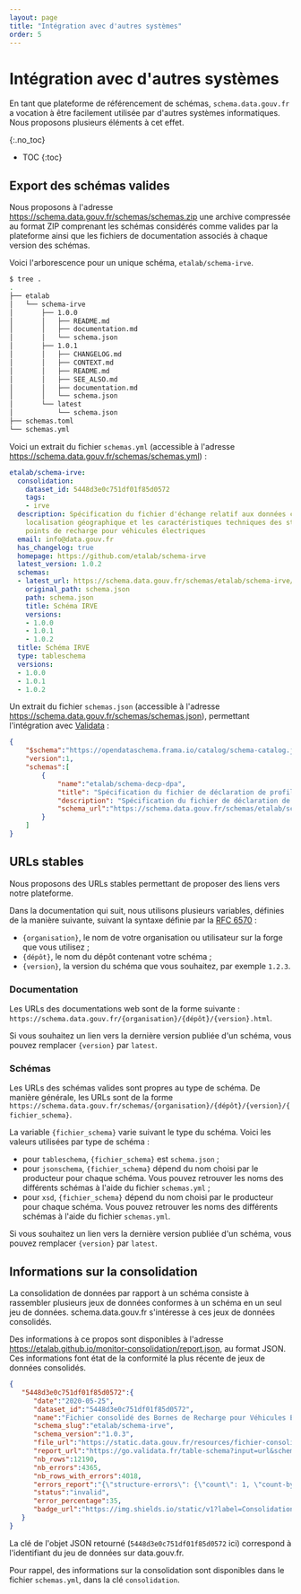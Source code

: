```yaml
---
layout: page
title: "Intégration avec d'autres systèmes"
order: 5
---
```

# Intégration avec d'autres systèmes
En tant que plateforme de référencement de schémas, `schema.data.gouv.fr` a vocation à être facilement utilisée par d'autres systèmes informatiques. Nous proposons plusieurs éléments à cet effet.

{:.no_toc}
- TOC
{:toc}

## Export des schémas valides
Nous proposons à l'adresse <https://schema.data.gouv.fr/schemas/schemas.zip> une archive compressée au format ZIP comprenant les schémas considérés comme valides par la plateforme ainsi que les fichiers de documentation associés à chaque version des schémas.

Voici l'arborescence pour un unique schéma, `etalab/schema-irve`.

```bash
$ tree .
.
├── etalab
│   └── schema-irve
│       ├── 1.0.0
│       │   ├── README.md
│       │   ├── documentation.md
│       │   └── schema.json
│       ├── 1.0.1
│       │   ├── CHANGELOG.md
│       │   ├── CONTEXT.md
│       │   ├── README.md
│       │   ├── SEE_ALSO.md
│       │   ├── documentation.md
│       │   └── schema.json
│       └── latest
│           └── schema.json
├── schemas.toml
└── schemas.yml
```

Voici un extrait du fichier `schemas.yml` (accessible à l'adresse <https://schema.data.gouv.fr/schemas/schemas.yml>) :
```yaml
etalab/schema-irve:
  consolidation:
    dataset_id: 5448d3e0c751df01f85d0572
    tags:
    - irve
  description: Spécification du fichier d'échange relatif aux données concernant la
    localisation géographique et les caractéristiques techniques des stations et des
    points de recharge pour véhicules électriques
  email: info@data.gouv.fr
  has_changelog: true
  homepage: https://github.com/etalab/schema-irve
  latest_version: 1.0.2
  schemas:
  - latest_url: https://schema.data.gouv.fr/schemas/etalab/schema-irve/latest/schema.json
    original_path: schema.json
    path: schema.json
    title: Schéma IRVE
    versions:
    - 1.0.0
    - 1.0.1
    - 1.0.2
  title: Schéma IRVE
  type: tableschema
  versions:
  - 1.0.0
  - 1.0.1
  - 1.0.2
```

Un extrait du fichier `schemas.json` (accessible à l'adresse <https://schema.data.gouv.fr/schemas/schemas.json>), permettant l'intégration avec [Validata](https://validata.fr) :
```json
{
    "$schema":"https://opendataschema.frama.io/catalog/schema-catalog.json",
    "version":1,
    "schemas":[
        {
            "name":"etalab/schema-decp-dpa",
            "title": "Spécification du fichier de déclaration de profil d'acheteur",
            "description": "Spécification du fichier de déclaration de profil d'acheteur",
            "schema_url":"https://schema.data.gouv.fr/schemas/etalab/schema-decp-dpa/latest/schema.json"
        }
    ]
}
```

## URLs stables
Nous proposons des URLs stables permettant de proposer des liens vers notre plateforme.

Dans la documentation qui suit, nous utilisons plusieurs variables, définies de la manière suivante, suivant la syntaxe définie par la [RFC 6570](https://tools.ietf.org/html/rfc6570) :
- `{organisation}`, le nom de votre organisation ou utilisateur sur la forge que vous utilisez ;
- `{dépôt}`, le nom du dépôt contenant votre schéma ;
- `{version}`, la version du schéma que vous souhaitez, par exemple `1.2.3`.

### Documentation
Les URLs des documentations web sont de la forme suivante : `https://schema.data.gouv.fr/{organisation}/{dépôt}/{version}.html`.

Si vous souhaitez un lien vers la dernière version publiée d'un schéma, vous pouvez remplacer `{version}` par `latest`.

### Schémas
Les URLs des schémas valides sont propres au type de schéma. De manière générale, les URLs sont de la forme `https://schema.data.gouv.fr/schemas/{organisation}/{dépôt}/{version}/{fichier_schema}`.

La variable `{fichier_schema}` varie suivant le type du schéma. Voici les valeurs utilisées par type de schéma :
- pour `tableschema`, `{fichier_schema}` est `schema.json` ;
- pour `jsonschema`, `{fichier_schema}` dépend du nom choisi par le producteur pour chaque schéma. Vous pouvez retrouver les noms des différents schémas à l'aide du fichier `schemas.yml` ;
- pour `xsd`, `{fichier_schema}` dépend du nom choisi par le producteur pour chaque schéma. Vous pouvez retrouver les noms des différents schémas à l'aide du fichier `schemas.yml`.

Si vous souhaitez un lien vers la dernière version publiée d'un schéma, vous pouvez remplacer `{version}` par `latest`.

## Informations sur la consolidation

La consolidation de données par rapport à un schéma consiste à rassembler plusieurs jeux de données conformes à un schéma en un seul jeu de données. schema.data.gouv.fr s'intéresse à ces jeux de données consolidés.

Des informations à ce propos sont disponibles à l'adresse <https://etalab.github.io/monitor-consolidation/report.json>, au format JSON. Ces informations font état de la conformité la plus récente de jeux de données consolidés.

```json
{
   "5448d3e0c751df01f85d0572":{
      "date":"2020-05-25",
      "dataset_id":"5448d3e0c751df01f85d0572",
      "name":"Fichier consolidé des Bornes de Recharge pour Véhicules Électriques",
      "schema_slug":"etalab/schema-irve",
      "schema_version":"1.0.3",
      "file_url":"https://static.data.gouv.fr/resources/fichier-consolide-des-bornes-de-recharge-pour-vehicules-electriques/20200520-224356/bornes-irve-20200520.csv",
      "report_url":"https://go.validata.fr/table-schema?input=url&schema_url=https://schema.data.gouv.fr/schemas/etalab/schema-irve/1.0.3/schema.json&url=https://static.data.gouv.fr/resources/fichier-consolide-des-bornes-de-recharge-pour-vehicules-electriques/20200520-224356/bornes-irve-20200520.csv&repair=true",
      "nb_rows":12190,
      "nb_errors":4365,
      "nb_rows_with_errors":4018,
      "errors_report":"{\"structure-errors\": {\"count\": 1, \"count-by-code\": {\"extra-header\": 1}}, \"value-errors\": {\"count\": 4364, \"rows-count\": 4018, \"count-by-code\": {\"required-constraint\": 4245, \"type-or-format-error\": 117, \"pattern-constraint\": 2}, \"count-by-col-and-code\": {\"n_enseigne\": {\"required-constraint\": 403}, \"id_station\": {\"required-constraint\": 446}, \"puiss_max\": {\"type-or-format-error\": 114}, \"Ylatitude\": {\"type-or-format-error\": 1, \"required-constraint\": 2}, \"nbre_pdc\": {\"required-constraint\": 1910}, \"Xlongitude\": {\"required-constraint\": 2, \"type-or-format-error\": 2}, \"code_insee\": {\"required-constraint\": 917, \"pattern-constraint\": 2}, \"acces_recharge\": {\"required-constraint\": 3}, \"accessibilit\\u00e9\": {\"required-constraint\": 560}, \"n_station\": {\"required-constraint\": 2}}}, \"count\": 4365}",
      "status":"invalid",
      "error_percentage":35,
      "badge_url":"https://img.shields.io/static/v1?label=Consolidation&message=4365+erreurs&color=red&style=flat-square"
   }
}
```

La clé de l'objet JSON retourné (`5448d3e0c751df01f85d0572` ici) correspond à l'identifiant du jeu de données sur data.gouv.fr.

Pour rappel, des informations sur la consolidation sont disponibles dans le fichier `schemas.yml`, dans la clé `consolidation`.

